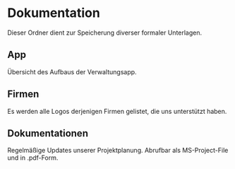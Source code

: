 # Dokumentation 

Dieser Ordner dient zur Speicherung diverser formaler Unterlagen. 
 
 
## App
Übersicht des Aufbaus der Verwaltungsapp.
 
## Firmen
Es werden alle Logos derjenigen Firmen gelistet, die uns unterstützt haben.
 
## Dokumentationen
Regelmäßige Updates unserer Projektplanung. Abrufbar als MS-Project-File und in .pdf-Form.
 

 
